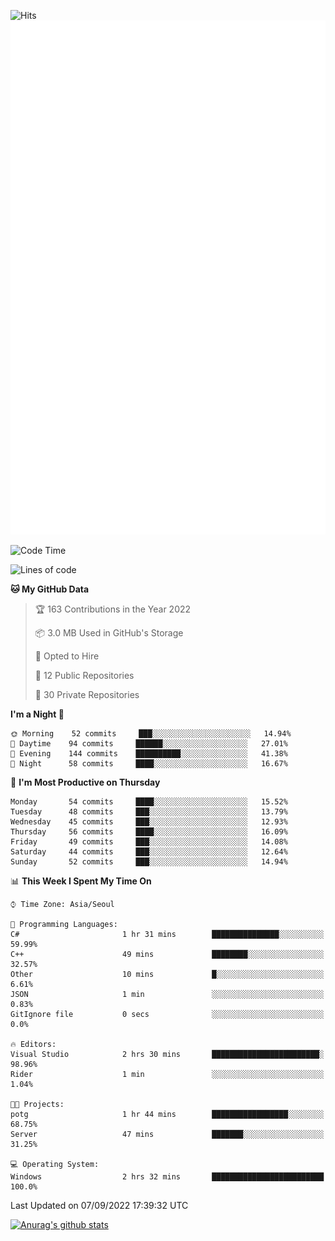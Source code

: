 ![Hits](https://hits.seeyoufarm.com/api/count/incr/badge.svg?url=https%3A%2F%2Fgithub.com%2Fkokose1234&count_bg=%2379C83D&title_bg=%23555555&icon=apple.svg&icon_color=%23E7E7E7&title=hits&edge_flat=false)
<br/>
![Metrics](https://github.com/kokose1234/kokose1234/blob/main/github-metrics.svg)

<!--START_SECTION:waka-->
![Code Time](http://img.shields.io/badge/Code%20Time-685%20hrs%2039%20mins-blue)

![Lines of code](https://img.shields.io/badge/From%20Hello%20World%20I%27ve%20Written-937%20Thousand%20lines%20of%20code-blue)

**🐱 My GitHub Data** 

> 🏆 163 Contributions in the Year 2022
 > 
> 📦 3.0 MB Used in GitHub's Storage 
 > 
> 💼 Opted to Hire
 > 
> 📜 12 Public Repositories 
 > 
> 🔑 30 Private Repositories  
 > 
**I'm a Night 🦉** 

```text
🌞 Morning    52 commits     ███░░░░░░░░░░░░░░░░░░░░░░   14.94% 
🌆 Daytime    94 commits     ██████░░░░░░░░░░░░░░░░░░░   27.01% 
🌃 Evening    144 commits    ██████████░░░░░░░░░░░░░░░   41.38% 
🌙 Night      58 commits     ████░░░░░░░░░░░░░░░░░░░░░   16.67%

```
📅 **I'm Most Productive on Thursday** 

```text
Monday       54 commits     ████░░░░░░░░░░░░░░░░░░░░░   15.52% 
Tuesday      48 commits     ███░░░░░░░░░░░░░░░░░░░░░░   13.79% 
Wednesday    45 commits     ███░░░░░░░░░░░░░░░░░░░░░░   12.93% 
Thursday     56 commits     ████░░░░░░░░░░░░░░░░░░░░░   16.09% 
Friday       49 commits     ███░░░░░░░░░░░░░░░░░░░░░░   14.08% 
Saturday     44 commits     ███░░░░░░░░░░░░░░░░░░░░░░   12.64% 
Sunday       52 commits     ███░░░░░░░░░░░░░░░░░░░░░░   14.94%

```


📊 **This Week I Spent My Time On** 

```text
⌚︎ Time Zone: Asia/Seoul

💬 Programming Languages: 
C#                       1 hr 31 mins        ███████████████░░░░░░░░░░   59.99% 
C++                      49 mins             ████████░░░░░░░░░░░░░░░░░   32.57% 
Other                    10 mins             █░░░░░░░░░░░░░░░░░░░░░░░░   6.61% 
JSON                     1 min               ░░░░░░░░░░░░░░░░░░░░░░░░░   0.83% 
GitIgnore file           0 secs              ░░░░░░░░░░░░░░░░░░░░░░░░░   0.0%

🔥 Editors: 
Visual Studio            2 hrs 30 mins       ████████████████████████░   98.96% 
Rider                    1 min               ░░░░░░░░░░░░░░░░░░░░░░░░░   1.04%

🐱‍💻 Projects: 
potg                     1 hr 44 mins        █████████████████░░░░░░░░   68.75% 
Server                   47 mins             ███████░░░░░░░░░░░░░░░░░░   31.25%

💻 Operating System: 
Windows                  2 hrs 32 mins       █████████████████████████   100.0%

```


 Last Updated on 07/09/2022 17:39:32 UTC
<!--END_SECTION:waka-->

[![Anurag's github stats](https://github-readme-stats.vercel.app/api?username=kokose1234&theme=dracula)](https://github.com/anuraghazra/github-readme-stats)



	
